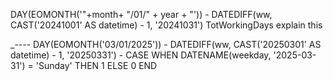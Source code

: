 DAY(EOMONTH('"+month+ "/01/" + year + "')) - DATEDIFF(ww, CAST('20241001' AS datetime) - 1, '20241031') TotWorkingDays
explain this


_----
DAY(EOMONTH('03/01/2025')) - DATEDIFF(ww, CAST('20250301' AS datetime) - 1, '20250331') - 
CASE WHEN DATENAME(weekday, '2025-03-31') = 'Sunday' THEN 1 ELSE 0 END

